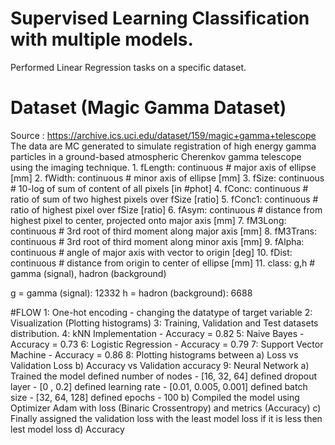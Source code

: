 # Supervised Learning Classification with multiple models.
Performed Linear Regression tasks on a specific dataset.
# Dataset (Magic Gamma Dataset)
Source : https://archive.ics.uci.edu/dataset/159/magic+gamma+telescope
The data are MC generated to simulate registration of high energy gamma particles in a ground-based atmospheric Cherenkov gamma telescope using the imaging technique.
    1.  fLength:  continuous  # major axis of ellipse [mm]
    2.  fWidth:   continuous  # minor axis of ellipse [mm] 
    3.  fSize:    continuous  # 10-log of sum of content of all pixels [in #phot]
    4.  fConc:    continuous  # ratio of sum of two highest pixels over fSize  [ratio]
    5.  fConc1:   continuous  # ratio of highest pixel over fSize  [ratio]
    6.  fAsym:    continuous  # distance from highest pixel to center, projected onto major axis [mm]
    7.  fM3Long:  continuous  # 3rd root of third moment along major axis  [mm] 
    8.  fM3Trans: continuous  # 3rd root of third moment along minor axis  [mm]
    9.  fAlpha:   continuous  # angle of major axis with vector to origin [deg]
   10.  fDist:    continuous  # distance from origin to center of ellipse [mm]
   11.  class:    g,h         # gamma (signal), hadron (background)

   g = gamma (signal):     12332
   h = hadron (background): 6688

#FLOW
1: One-hot encoding - changing the datatype of target variable
2: Visualization (Plotting histograms)
3: Training, Validation and Test datasets distribution.
4: kNN Implementation - Accuracy = 0.82
5: Naive Bayes - Accuracy = 0.73
6: Logistic Regression - Accuracy = 0.79
7: Support Vector Machine - Accuracy = 0.86
8: Plotting histograms between
  a) Loss vs Validation Loss
  b) Accuracy vs Validation accuracy
9: Neural Network
  a) Trained the model
    defined number of nodes - [16, 32, 64]
    defined dropout layer - [0 , 0.2]
    defined learning rate - [0.01, 0.005, 0.001]
    defined batch size - [32, 64, 128]
    defined epochs - 100
  b) Compiled the model using Optimizer Adam with loss (Binaric Crossentropy) and metrics (Accuracy)
  c) Finally assigned the validation loss with the least model loss if it is less then lest model loss
  d) Accuracy 
  
